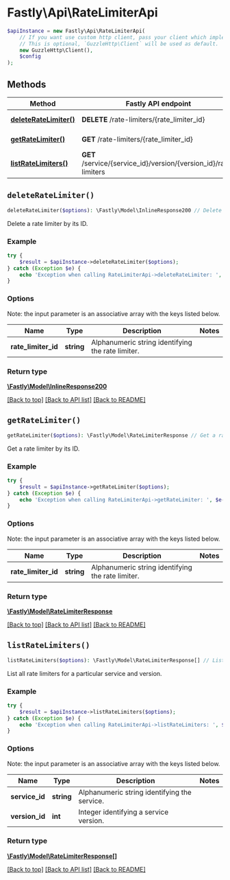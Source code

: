 # Fastly\Api\RateLimiterApi


```php
$apiInstance = new Fastly\Api\RateLimiterApi(
    // If you want use custom http client, pass your client which implements `GuzzleHttp\ClientInterface`.
    // This is optional, `GuzzleHttp\Client` will be used as default.
    new GuzzleHttp\Client(),
    $config
);
```

## Methods

Method | Fastly API endpoint | Description
------------- | ------------- | -------------
[**deleteRateLimiter()**](RateLimiterApi.md#deleteRateLimiter) | **DELETE** /rate-limiters/{rate_limiter_id} | Delete a rate limiter
[**getRateLimiter()**](RateLimiterApi.md#getRateLimiter) | **GET** /rate-limiters/{rate_limiter_id} | Get a rate limiter
[**listRateLimiters()**](RateLimiterApi.md#listRateLimiters) | **GET** /service/{service_id}/version/{version_id}/rate-limiters | List rate limiters


## `deleteRateLimiter()`

```php
deleteRateLimiter($options): \Fastly\Model\InlineResponse200 // Delete a rate limiter
```

Delete a rate limiter by its ID.

### Example
```php
try {
    $result = $apiInstance->deleteRateLimiter($options);
} catch (Exception $e) {
    echo 'Exception when calling RateLimiterApi->deleteRateLimiter: ', $e->getMessage(), PHP_EOL;
}
```

### Options

Note: the input parameter is an associative array with the keys listed below.

Name | Type | Description  | Notes
------------- | ------------- | ------------- | -------------
**rate_limiter_id** | **string** | Alphanumeric string identifying the rate limiter. |

### Return type

[**\Fastly\Model\InlineResponse200**](../Model/InlineResponse200.md)

[[Back to top]](#) [[Back to API list]](../../README.md#endpoints)
[[Back to README]](../../README.md)

## `getRateLimiter()`

```php
getRateLimiter($options): \Fastly\Model\RateLimiterResponse // Get a rate limiter
```

Get a rate limiter by its ID.

### Example
```php
try {
    $result = $apiInstance->getRateLimiter($options);
} catch (Exception $e) {
    echo 'Exception when calling RateLimiterApi->getRateLimiter: ', $e->getMessage(), PHP_EOL;
}
```

### Options

Note: the input parameter is an associative array with the keys listed below.

Name | Type | Description  | Notes
------------- | ------------- | ------------- | -------------
**rate_limiter_id** | **string** | Alphanumeric string identifying the rate limiter. |

### Return type

[**\Fastly\Model\RateLimiterResponse**](../Model/RateLimiterResponse.md)

[[Back to top]](#) [[Back to API list]](../../README.md#endpoints)
[[Back to README]](../../README.md)

## `listRateLimiters()`

```php
listRateLimiters($options): \Fastly\Model\RateLimiterResponse[] // List rate limiters
```

List all rate limiters for a particular service and version.

### Example
```php
try {
    $result = $apiInstance->listRateLimiters($options);
} catch (Exception $e) {
    echo 'Exception when calling RateLimiterApi->listRateLimiters: ', $e->getMessage(), PHP_EOL;
}
```

### Options

Note: the input parameter is an associative array with the keys listed below.

Name | Type | Description  | Notes
------------- | ------------- | ------------- | -------------
**service_id** | **string** | Alphanumeric string identifying the service. |
**version_id** | **int** | Integer identifying a service version. |

### Return type

[**\Fastly\Model\RateLimiterResponse[]**](../Model/RateLimiterResponse.md)

[[Back to top]](#) [[Back to API list]](../../README.md#endpoints)
[[Back to README]](../../README.md)
